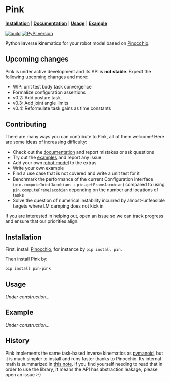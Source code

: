 # Pink

[**Installation**](https://github.com/stephane-caron/pink#installation)
| [**Documentation**](https://scaron.info/doc/pink/)
| [**Usage**](https://github.com/stephane-caron/pink#usage)
| [**Example**](https://github.com/stephane-caron/pink#example)

[![build](https://img.shields.io/github/workflow/status/stephane-caron/pink/CI)](https://github.com/stephane-caron/pink/actions)
[![PyPI version](https://badge.fury.io/py/pin-pink.svg)](https://badge.fury.io/py/pin-pink)
<!-- ![Status](https://img.shields.io/pypi/status/pin-pink) -->

**P**ython **in**verse **k**inematics for your robot model based on [Pinocchio](https://github.com/stack-of-tasks/pinocchio).

## Upcoming changes

Pink is under active development and its API is **not stable**. Expect the following upcoming changes and more:

- WIP: unit test body task convergence
- Formalize configuration assertions
- v0.2: Add posture task
- v0.3: Add joint angle limits
- v0.4: Reformulate task gains as time constants

## Contributing

There are many ways you can contribute to Pink, all of them welcome! Here are some ideas of increasing difficulty:

- Check out the [documentation](https://scaron.info/doc/pink/) and report mistakes or ask questions
- Try out the [examples](examples) and report any issue
- Add your own [robot model](https://scaron.info/doc/pink/extras.html#module-pink.models) to the extras
- Write your own example
- Find a use case that is not covered and write a unit test for it
- Benchmark the performance of the current Configuration interface (``pin.computeJointJacobians`` + ``pin.getFrameJacobian``) compared to using ``pin.computeFrameJacobian`` depending on the number and locations of tasks
- Solve the question of numerical instability incurred by almost-unfeasible targets where LM damping does not kick in

If you are interested in helping out, open an issue so we can track progress and ensure that our priorities align.

## Installation

First, install [Pinocchio](https://github.com/stack-of-tasks/pinocchio), for instance by ``pip install pin``.

Then install Pink by:

```sh
pip install pin-pink
```

## Usage

*Under construction...*

## Example

*Under construction...*

## History

Pink implements the same task-based inverse kinematics as [pymanoid](https://github.com/stephane-caron/pymanoid), but it is much simpler to install and runs faster thanks to Pinocchio. Its internal math is summarized in [this note](https://scaron.info/robot-locomotion/inverse-kinematics.html). If you find yourself needing to read that in order to use the library, it means the API has abstraction leakage, please open an issue :-)
